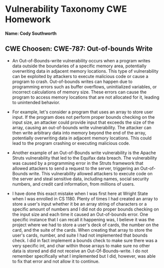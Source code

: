 # Vulnerability Taxonomy CWE Homework

#### Name: Cody Southworth

 ## CWE Choosen: CWE-787: Out-of-bounds Write

- An Out-of-Bounds-write vulnerability occurs when a program writes data outside the boundaries of a specific memory area, potentially overwriting data in adjacent memory locations. This type of vulnerability can be exploited by attackers to execute malicious code or cause a program to crash. Out-of-bounds writes can happen due to programming errors such as buffer overflows, uninitialized variables, or incorrect calculations of memory size. These errors can cause the program to access memory locations that are not allocated for it, leading to unintended behavior.

- For example, let's consider a program that uses an array to store user input. If the program does not perform proper bounds checking on the input size, an attacker could provide input that exceeds the size of the array, causing an out-of-bounds write vulnerability. The attacker can then write arbitrary data into memory beyond the end of the array, potentially overwriting data in adjacent memory locations. This could lead to the program crashing or executing malicious code. 

- Another example of an Out-of-Bounds write vulnerability is the Apache Struts vulnerability that led to the Equifax data breach. The vulnerability was caused by a programming error in the Struts framework that allowed attackers to send a request to the server, triggering an Out-of-Bounds write. This vulnerability allowed attackers to execute code on the server and steal sensitive data, including names, social security numbers, and credit card information, from millions of users.

- I have done this exact mistake when I was first here at Wright State when I was enrolled in CS 1180. Plenty of times I had created an array to store a user's input whether it be an array string of characters or a specific amount of numbers and I did not do proper bounds checking on the input size and each time it caused an Out-of-bounds error. One specific instance that I can recall it happening was, I believe it was the project where we had to store a user's deck of cards, the number on the card, and the suite of the cards. When creating that array to store the user's cards, number, and suite I had not implemented that bounds check. I did in fact implement a bounds check to make sure there was a very specific int, and char within those arrays to make sure no other data is stored and did not receive an Out-Of-Bounds-write. I do not remember specifically what I implemented but I did, however, was able to fix that error and not allow it to continue. 
